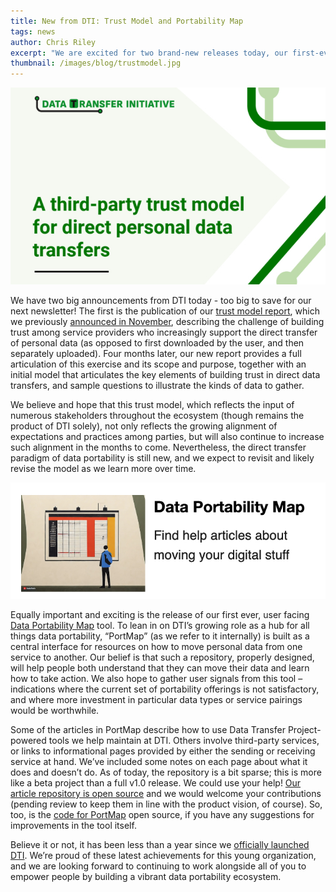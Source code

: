 ```yaml
---
title: New from DTI: Trust Model and Portability Map
tags: news
author: Chris Riley
excerpt: "We are excited for two brand-new releases today, our first-ever portability map tool and the trust model report for third-party transfers. Check them out!"
thumbnail: /images/blog/trustmodel.jpg
---
```


![Trust model screenshot](/images/blog/trustmodel.jpg)

We have two big announcements from DTI today - too big to save for our next newsletter! The first is the publication of our [trust model report](https://dtinit.org/trust), which we previously [announced in November](https://dtinit.org/blog/2023/11/07/framework-trust), describing the challenge of building trust among service providers who increasingly support the direct transfer of personal data (as opposed to first downloaded by the user, and then separately uploaded). Four months later, our new report provides a full articulation of this exercise and its scope and purpose, together with an initial model that articulates the key elements of building trust in direct data transfers, and sample questions to illustrate the kinds of data to gather.

We believe and hope that this trust model, which reflects the input of numerous stakeholders throughout the ecosystem (though remains the product of DTI solely), not only reflects the growing alignment of expectations and practices among parties, but will also continue to increase such alignment in the months to come. Nevertheless, the direct transfer paradigm of data portability is still new, and we expect to revisit and likely revise the model as we learn more over time.

![Portmap screenshot](/images/blog/portmap.jpg)

Equally important and exciting is the release of our first ever, user facing [Data Portability Map](https://portmap.dtinit.org/) tool. To lean in on DTI’s growing role as a hub for all things data portability, “PortMap” (as we refer to it internally) is built as a central interface for resources on how to move personal data from one service to another. Our belief is that such a repository, properly designed, will help people both understand that they can move their data and learn how to take action. We also hope to gather user signals from this tool – indications where the current set of portability offerings is not satisfactory, and where more investment in particular data types or service pairings would be worthwhile.

Some of the articles in PortMap describe how to use Data Transfer Project-powered tools we help maintain at DTI. Others involve third-party services, or links to informational pages provided by either the sending or receiving service at hand. We’ve included some notes on each page about what it does and doesn’t do. As of today, the repository is a bit sparse; this is more like a beta project than a full v1.0 release. We could use your help! [Our article repository is open source](https://github.com/dtinit/portability-articles) and we would welcome your contributions (pending review to keep them in line with the product vision, of course). So, too, is the [code for PortMap](https://github.com/dtinit/portmap) open source, if you have any suggestions for improvements in the tool itself.

Believe it or not, it has been less than a year since we [officially launched DTI](https://dtinit.org/blog/2023/03/28/launch). We’re proud of these latest achievements for this young organization, and we are looking forward to continuing to work alongside all of you to empower people by building a vibrant data portability ecosystem.
